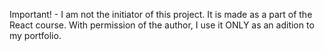 Important! - I am not the initiator of this project. It is made as a part of the React course. With permission of the author, I use it ONLY as an adition to my portfolio.